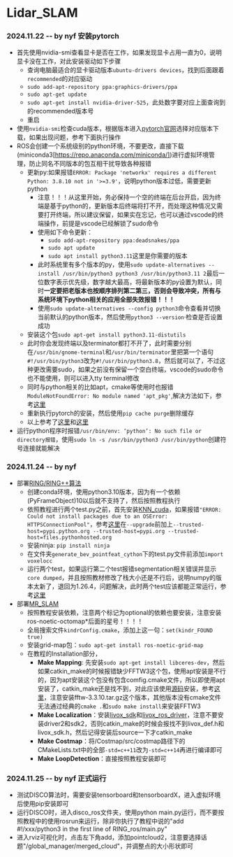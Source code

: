 # Lidar_SLAM

### 2024.11.22 -- by nyf 安装pytorch
- 首先使用nvidia-smi查看显卡是否在工作，如果发现显卡占用一直为0，说明显卡没在工作，对此安装驱动如下步骤
    - 查询电脑最适合的显卡驱动版本`ubuntu-drivers devices`，找到后面跟着`recommended`的对应驱动
    - `sudo add-apt-repository ppa:graphics-drivers/ppa`
    - `sudo apt-get update`
    - `sudo apt-get install nvidia-driver-525`，此处数字要对应上面查询到的recommended版本号
    - 重启
- 使用`nvidia-smi`检查cuda版本，根据版本进入[pytorch官网](https://pytorch.org/)选择对应版本下载，如果出现问题，参考下面执行操作
- ROS会创建一个系统级别的python环境，不要更改，直接下载(miniconda3[https://repo.anaconda.com/miniconda/])进行虚拟环境管理，防止同名不同版本的包互相干扰导致各种报错
    - 更新py:如果报错`ERROR: Package 'networkx' requires a different Python: 3.8.10 not in '>=3.9'`，说明python版本过低，需要更新python
        - 注意！！！从这里开始，务必保持一个空的终端在后台开启，因为终端是基于python的，更新版本后终端将打不开，而处理这种情况又需要打开终端，所以建议保留，如果实在忘记，也可以通过vscode的终端操作，前提是vscode已经解锁了sudo命令
        - 使用如下命令更新：
            - `sudo add-apt-repository ppa:deadsnakes/ppa`
            - `sudo apt update`
            - `sudo apt install python3.11`这里是你需要的版本
        - 此时系统里有多个版本的py，使用`sudo update-alternatives --install /usr/bin/python3 python3 /usr/bin/python3.11 2`最后一位数字表示优先级，数字越大最高，将最新版本的py设置为默认，同时**一定要把老版本也按顺序排列第二第三，否则会导致冲突，所有与系统环境下python相关的应用全部失效报错！！！**
        - 使用`sudo update-alternatives --config python3`命令查看并切换当前默认的python版本，然后使用`python3 --version`·检查是否设置成功
    - 安装这个包`sudo apt-get install python3.11-distutils`
    - 此时你会发现终端以及terminator都打不开了，此时需要分别在`/usr/bin/gnome-terminal`和`/usr/bin/terminator`里把第一个语句`#!/usr/bin/python3`改为`#!/usr/bin/python3.8`，然后就可以了，不过这种更改需要sudo，如果之前没有保留一个空白终端，vscode的sudo命令也不能使用，则可以进入tty terminal修改
    - 同时与python相关的比如apt，cmake等使用时也报错`ModuleNotFoundError: No module named 'apt_pkg'`,解决方法如下，参考[这里](https://blog.csdn.net/a18838956649/article/details/117612374)
    - 重新执行pytorch的安装，然后使用`pip cache purge`删除缓存
    - 以上参考了[这里](https://blog.csdn.net/DEVELOPERAA/article/details/133743389)和[这里](https://blog.csdn.net/chdlr/article/details/136989643)
- 运行python程序时报错`/usr/bin/env: ‘python’: No such file or directory报错`，使用`sudo ln -s /usr/bin/python3 /usr/bin/python`创建符号连接就能解决

### 2024.11.24 -- by nyf 
- 部署[RING/RING++算法](https://github.com/lus6-Jenny/RING)
    - 创建conda环境，使用python3.10版本，因为有一个依赖(PyFrameObject)10以后就不支持了，然后按照教程执行
    - 依照教程进行两个test.py之前，首先安装[KNN_cuda](https://github.com/unlimblue/KNN_CUDA)，如果报错`"ERROR: Could not install packages due to an OSError: HTTPSConnectionPool"`，参考[这里](https://gist.github.com/Kalffman/d873d84099784db808dce6c1bea65799)在`--upgrade`前加上`--trusted-host=pypi.python.org --trusted-host=pypi.org --trusted-host=files.pythonhosted.org `
    - 安装ninja: `pip install ninja`
    - 在文件夹`generate_bev_pointfeat_cython`下的test.py文件前添加`import voxelocc`
    - 运行两个test，如果运行第二个test报错segmentation相关错误并显示`core dumped`，并且按照教材修改了栈大小还是不行后，说明numpy的版本太新了，退回为1.26.4，问题解决，此时两个test应该都能正常运行，参考[这里](https://stackoverflow.com/questions/78778444/segmentation-fault-when-pass-a-numpy-array-to-open3d-utility-vector3dvector)
- 部署[MR_SLAM](https://github.com/MaverickPeter/MR_SLAM)
    - 按照教程安装依赖，注意两个标记为optional的依赖也要安装，注意安装ros-noetic-octomap*后面的星号！！！！
    - 全局搜索文件`kindrConfig.cmake`，添加上这一句：`set(kindr_FOUND true)`
    - 安装grid-map包：`sudo apt-get install ros-noetic-grid-map`
    - 在教程的Installation部分，
        - **Make Mapping**: 先安装`sudo apt-get install libceres-dev`，然后如果catkin_make的时候报错缺少FFTW3这个包，使用apt安装是不行的，因为apt安装这个包没有包含comfig.cmake文件，所以即使用apt安装了，catkin_make还是找不到，对此应该使用[源码](https://www.fftw.org/download.html)安装，参考[这里](https://blog.csdn.net/weixin_39258979/article/details/109941424)，注意安装fftw-3.3.10.tar.gz这个版本，其他版本没有cmake文件无法通过经典的`cmake .`和`sudo make install`来安装FFTW3
        - **Make Localization**：安装[livox_sdk](https://github.com/Livox-SDK/Livox-SDK)和[livox_ros_driver](https://github.com/Livox-SDK/livox_ros_driver)，注意不要安装driver2和sdk2，否则catkin_make的时候会报找不到livox_def.h和livox_sdk.h，然后记得安装后source一下才catkin_make
        - **Make Costmap**：将/Costmap/src/costmap路径下的CMakeLists.txt中的全部`-std=c++11`改为`-std=c++14`再进行编译即可
        - **Make LoopDetection**：直接按照教程安装即可

### 2024.11.25 -- by nyf 正式运行
- 测试DISCO算法时，需要安装tensorboard和tensorboardX，进入虚拟环境后使用pip安装即可
- 运行DISCO时，进入disco_ros文件夹，使用python main.py运行，而不要按照教程中的使用rosrun来运行，除非你执行了教程中说的"add #!/xxx/python3 in the first line of RING_ros/main.py"
- 进入rviz可视化时，点击左下角add，添加pointcloud2，注意要选择话题"/global_manager/merged_cloud"，并调整点的大小形状即可



